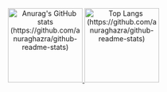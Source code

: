 <div align="center">
  <a href="#">
  <img height=150em src="https://github-readme-stats-delta-one-96.vercel.app/api?username=moraespaulolucas&show_icons=true&theme=onedark&count_private=true" alt="Anurag's GitHub stats (https://github.com/anuraghazra/github-readme-stats)">
  </a>
  <a href="#">
  <img height=150em src="https://github-readme-stats-delta-one-96.vercel.app/api/top-langs/?username=moraespaulolucas&theme=cobalt" alt="Top Langs (https://github.com/anuraghazra/github-readme-stats)">
  </a>
</div>
